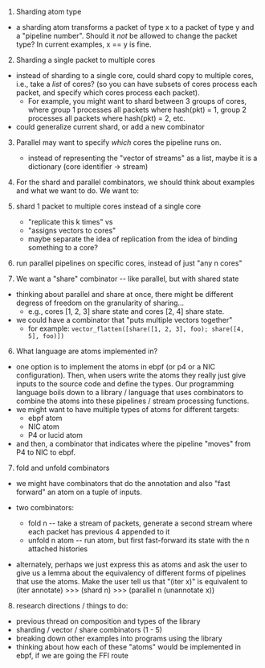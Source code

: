 1. Sharding atom type
  - a sharding atom transforms a packet of type x to a packet of type y and a "pipeline number". Should it _not_ be allowed to change the packet type? In current examples, x == y is fine.
  
2. Sharding a single packet to multiple cores
  - instead of sharding to a single core, could shard copy to multiple cores, i.e., take a _list_ of cores? (so you can have subsets of cores process each packet, and specify which cores process each packet). 
    + For example, you might want to shard between 3 groups of cores, where group 1 processes all packets where hash(pkt) = 1, group 2 processes all packets where hash(pkt) = 2, etc. 
  - could generalize current shard, or add a new combinator

3. Parallel may want to specify _which_ cores the pipeline runs on. 
    - instead of representing the "vector of streams" as a list, 
    maybe it is a dictionary (core identifier -> stream)

4. For the shard and parallel combinators, we should think about examples and what we want to do. We want to:             
  1. shard 1 packet to multiple cores instead of a single core
      + "replicate this k times" vs 
      + "assigns vectors to cores"
      + maybe separate the idea of replication from the idea of binding something to a core?
  2. run parallel pipelines on specific cores, instead of just "any n cores"

5. We want a "share" combinator -- like parallel, but with shared state 
  - thinking about parallel and share at once, there might be different degress of freedom on the granularity of sharing... 
    - e.g., cores [1, 2, 3] share state and cores [2, 4] share state. 
  - we could have a combinator that "puts multiple vectors together"
    + for example: 
      ```vector_flatten([share([1, 2, 3], foo); share([4, 5], foo)])```


6. What language are atoms implemented in?
  - one option is to implement the atoms in ebpf (or p4 or a NIC configuration). Then, when users write the atoms they really just give inputs to the source code and define the types. Our programming language boils down to a library / language that uses combinators to combine the atoms into these pipelines / stream processing functions. 
  - we might want to have multiple types of atoms for different targets: 
    + ebpf atom
    + NIC atom
    + P4 or lucid atom
  - and then, a combinator that indicates where the pipeline "moves" from P4 to NIC to ebpf. 

7. fold and unfold combinators
  - we might have combinators that do the annotation and also "fast forward" an atom on a tuple of inputs. 
  - two combinators: 
    + fold n -- take a stream of packets, generate a second stream where each packet has previous 4 appended to it
    + unfold n atom -- run atom, but first fast-forward its state with the n attached histories

  - alternately, perhaps we just express this as atoms and ask the user to give us a lemma about the equivalency of different forms of pipelines that use the atoms. Make the user tell us that "(iter x)" is equivalent to (iter annotate) >>> (shard n) >>> (parallel n (unannotate x))

8. research directions / things to do: 
  - previous thread on composition and types of the library
  - sharding / vector / share combinators (1 - 5)
  - breaking down other examples into programs using the library
  - thinking about how each of these "atoms" would be implemented in ebpf, if we are going the FFI route
